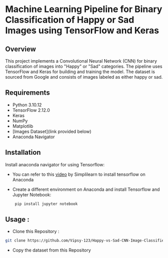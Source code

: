 # Machine Learning Pipeline for Binary Classification of Happy or Sad Images using TensorFlow and Keras

## Overview

This project implements a Convolutional Neural Network (CNN) for binary classification of images into "Happy" or "Sad" categories. The pipeline uses TensorFlow and Keras for building and training the model. The dataset is sourced from Google and consists of images labeled as either happy or sad.

## Requirements

- Python 3.10.12
- TensorFlow 2.12.0
- Keras
- NumPy
- Matplotlib
- [Images Dataset](link provided below)
- Anaconda Navigator

## Installation

Install anaconda navigator for using Tensorflow:
* You can refer to this [video](https://www.youtube.com/watch?v=Ejzubp-B83o&t=1165s) by Simplilearn to install tensorflow on Anaconda
  
* Create a different environment on Anaconda and install Tensorflow and Jupyter Notebook:
  ```bash
   pip install jupyter notebook
  ```

## Usage : 

* Clone this Repository :
```bash
git clone https://github.com/Vipsy-123/Happy-vs-Sad-CNN-Image-Classifier.git
```
* Copy the dataset from this Repository
